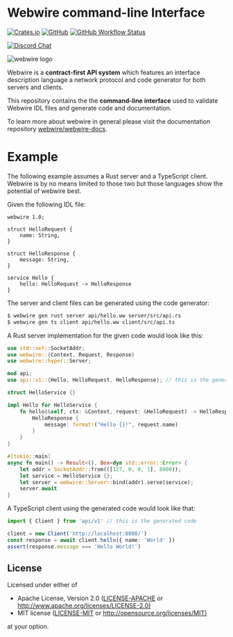 # Webwire command-line Interface

[![Crates.io](https://img.shields.io/crates/v/webwire-cli)](https://crates.io/crates/webwire-cli)
[![GitHub](https://img.shields.io/github/license/webwire/webwire-cli)](https://github.com/webwire/webwire-cli/blob/master/LICENSE)
[![GitHub Workflow Status](https://img.shields.io/github/workflow/status/webwire/webwire-cli/Rust)](https://github.com/webwire/webwire-cli/actions)

[![Discord Chat](https://img.shields.io/discord/726922033039933472?label=Discord+Chat&color=%23677bc4&logo=discord&logoColor=white&style=for-the-badge)](https://discord.gg/jjD6aWG)

![webwire logo](https://webwire.dev/logo.svg)

Webwire is a **contract-first API system** which features an
interface description language a network protocol and
code generator for both servers and clients.

This repository contains the the **command-line interface** used
to validate Webwire IDL files and generate code and documentation.

To learn more about webwire in general please visit the documentation
repository [webwire/webwire-docs](https://github.com/webwire/webwire-docs).

# Example

The following example assumes a Rust server and a TypeScript client. Webwire
is by no means limited to those two but those languages show the potential of
webwire best.

Given the following IDL file:

```webwire
webwire 1.0;

struct HelloRequest {
    name: String,
}

struct HelloResponse {
    message: String,
}

service Hello {
    hello: HelloRequest -> HelloResponse
}
```

The server and client files can be generated using the code generator:

```bash
$ webwire gen rust server api/hello.ww server/src/api.rs
$ webwire gen ts client api/hello.ww client/src/api.ts
```

A Rust server implementation for the given code would look like this:

```rust
use std::net::SocketAddr;
use webwire::{Context, Request, Response}
use webwire::hyper::Server;

mod api;
use api::v1::{Hello, HelloRequest, HelloResponse}; // this is the generated code

struct HelloService {}

impl Hello for HelloService {
    fn hello(&self, ctx: &Context, request: &HelloRequest) -> HelloResponse {
        HelloResponse {
            message: format!("Hello {}!", request.name)
        }
    }
}

#[tokio::main]
async fn main() -> Result<(), Box<dyn std::error::Error> {
    let addr = SocketAddr::from(([127, 0, 0, 1], 8000));
    let service = HelloService {};
    let server = webwire::Server::bind(addr).serve(service);
    server.await
}
```

A TypeScript client using the generated code would look like that:

```typescript
import { Client } from 'api/v1' // this is the generated code

client = new Client('http://localhost:8000/')
const response = await client.hello({ name: 'World' })
assert(response.message === 'Hello World!')
```

## License

Licensed under either of

- Apache License, Version 2.0 ([LICENSE-APACHE](LICENSE-APACHE) or <http://www.apache.org/licenses/LICENSE-2.0)>
- MIT license ([LICENSE-MIT](LICENSE-MIT) or <http://opensource.org/licenses/MIT)>

at your option.
